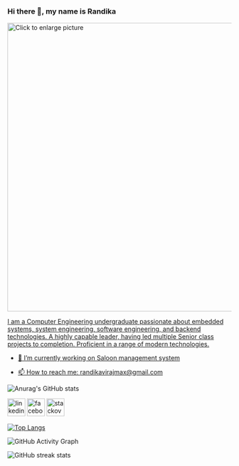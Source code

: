 
### Hi there 👋, my name is Randika
<!-- ![]("https://drive.google.com/file/d/1gF5DWHTWYVMdgAEyivSB-ra70yBWJtGA/view?usp=sharing") -->

<a href="https://drive.google.com/uc?export=view&id=1gF5DWHTWYVMdgAEyivSB-ra70yBWJtGA"><img src="https://drive.google.com/uc?export=view&id=1gF5DWHTWYVMdgAEyivSB-ra70yBWJtGA" width="400" style="width: 650px; max-width: 100%; height: auto" title="Click to enlarge picture" />

 I am a Computer Engineering undergraduate passionate about embedded systems, system engineering, software engineering, and backend technologies. A highly capable leader, having led multiple Senior class projects to completion. Proficient in a range of modern technologies.



- 🔭 I’m currently working on Saloon management system
<!-- - 🌱 I’m currently learning Rust  -->
- 📫 How to reach me: randikavirajmax@gmail.com 




![Anurag's GitHub stats](https://github-readme-stats.vercel.app/api?username=Randikaviraj&show_icons=true&theme=radical)





[<img src='https://cdn.jsdelivr.net/npm/simple-icons@3.0.1/icons/linkedin.svg' alt='linkedin' height='40'>](https://www.linkedin.com/in/https://www.linkedin.com/in/randika-viraj-b61824184//)  [<img src='https://cdn.jsdelivr.net/npm/simple-icons@3.0.1/icons/facebook.svg' alt='facebook' height='40'>](https://www.facebook.com/https://www.facebook.com/randika.viraj.58)  [<img src='https://cdn.jsdelivr.net/npm/simple-icons@3.0.1/icons/stackoverflow.svg' alt='stackoverflow' height='40'>](https://stackoverflow.com/users/https://stackoverflow.com/users/12693966/randika) 


[![Top Langs](https://github-readme-stats.vercel.app/api/top-langs/?username=Randikaviraj)](https://github.com/anuraghazra/github-readme-stats)

![GitHub Activity Graph](https://activity-graph.herokuapp.com/graph?username=Randikaviraj)  



![GitHub streak stats](https://github-readme-streak-stats.herokuapp.com/?user=Randikaviraj) 
